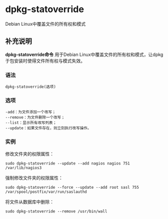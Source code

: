 #  dpkg-statoverride

Debian Linux中覆盖文件的所有权和模式

##  补充说明

**dpkg-statoverride命令** 用于Debian Linux中覆盖文件的所有权和模式，让dpkg于包安装时使得文件所有权与模式失效。

###  语法

    
    
    dpkg-statoverride(选项)
    

###  选项

    
    
    -add：为文件添加一个改写；
    --remove：为文件删除一个改写；
    --list：显示所有改写列表；
    --update：如果文件存在，则立刻执行改写操作。
    

###  实例

修改文件夹的权限属性：

    
    
    sudo dpkg-statoverride --update --add nagios nagios 751 /var/lib/nagios3
    

强制修改文件夹的权限属性：

    
    
    sudo dpkg-statoverride --force --update --add root sasl 755 /var/spool/postfix/var/run/saslauthd
    

将文件从数据库中删除：

    
    
    sudo dpkg-statoverride --remove /usr/bin/wall
    

